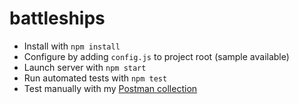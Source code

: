 # battleships

- Install with `npm install`
- Configure by adding `config.js` to project root (sample available)
- Launch server with `npm start`
- Run automated tests with `npm test`
- Test manually with my [Postman collection](https://www.getpostman.com/collections/71a5c1e097b7c0f4fb92)
